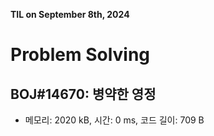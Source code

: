 **TIL on September 8th, 2024**

# Problem Solving
## BOJ#14670: 병약한 영정
* 메모리: 2020 kB, 시간: 0 ms, 코드 길이: 709 B 
